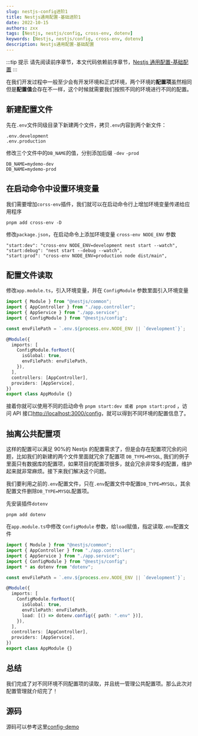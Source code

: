 ```yaml
---
slug: nestjs-config进阶1
title: Nestjs通用配置-基础进阶1
date: 2022-10-15
authors: zxx
tags: [Nestjs, nestjs/config, cross-env, dotenv]
keywords: [Nestjs, nestjs/config, cross-env, dotenv]
description: Nestjs通用配置-基础配置
---
```


:::tip 提示
请先阅读前序章节，本文代码依赖前序章节，[Nestjs 通用配置-基础配置](Nestjs%E9%80%9A%E7%94%A8%E9%85%8D%E7%BD%AE-%E5%9F%BA%E7%A1%80%E9%85%8D%E7%BD%AE.md)
:::

在我们开发过程中一般至少会有开发环境和正式环境，两个环境的**配置项**虽然相同但是**配置值**会存在不一样，这个时候就需要我们按照不同的环境进行不同的配置。

## 新建配置文件

先在`.env`文件同级目录下新建两个文件，拷贝`.env`内容到两个新文件：

```text showLineNumbers
.env.development
.env.production
```

修改三个文件中的`DB_NAME`的值，分别添加后缀 `-dev` `-prod`

```text showLineNumbers
DB_NAME=mydemo-dev
DB_NAME=mydemo-prod
```

## 在启动命令中设置环境变量

我们需要增加`corss-env`插件，我们就可以在启动命令行上增加环境变量传递给应用程序

```text showLineNumbers
pnpm add cross-env -D
```

修改`package.json`，在启动命令上添加环境变量 `cross-env NODE_ENV` 参数

```text showLineNumbers
"start:dev": "cross-env NODE_ENV=development nest start --watch",
"start:debug": "nest start --debug --watch",
"start:prod": "cross-env NODE_ENV=production node dist/main",
```

## 配置文件读取

修改`app.module.ts`，引入环境变量，并在 `ConfigModule` 参数里面引入环境变量

```ts {4,6,12} title='app.module.ts' showLineNumbers
import { Module } from "@nestjs/common";
import { AppController } from "./app.controller";
import { AppService } from "./app.service";
import { ConfigModule } from "@nestjs/config";

const envFilePath = `.env.${process.env.NODE_ENV || `development`}`;

@Module({
  imports: [
    ConfigModule.forRoot({
      isGlobal: true,
      envFilePath: envFilePath,
    }),
  ],
  controllers: [AppController],
  providers: [AppService],
})
export class AppModule {}
```

接着你就可以使用不同的启动命令 `pnpm start:dev 或者 pnpm start:prod` ，访问 API 接口[http://localhost:3000/config](http://localhost:3000/config)，就可以得到不同环境的配置信息了。

## 抽离公共配置项

这样的配置可以满足 90%的 Nestjs 的配置需求了，但是会存在配置项冗余的问题，比如我们的新建的两个文件里面就冗余了配置项 `DB_TYPE=MYSQL`, 我们的例子里面只有数据库的配置项，如果项目的配置项很多，就会冗余非常多的配置，维护起来就非常麻烦。接下来我们解决这个问题。

我们要利用之前的`.env`配置文件，只在`.env`配置文件中配置`DB_TYPE=MYSQL`，其余配置文件删除`DB_TYPE=MYSQL`配置项。

先安装插件`dotenv`

```text
pnpm add dotenv
```

在`app.module.ts`中修改 `ConfigModule` 参数，给`load`赋值，指定读取`.env`配置文件

```ts {5,14} title='app.module.ts' showLineNumbers
import { Module } from "@nestjs/common";
import { AppController } from "./app.controller";
import { AppService } from "./app.service";
import { ConfigModule } from "@nestjs/config";
import * as dotenv from "dotenv";

const envFilePath = `.env.${process.env.NODE_ENV || `development`}`;

@Module({
  imports: [
    ConfigModule.forRoot({
      isGlobal: true,
      envFilePath: envFilePath,
      load: [() => dotenv.config({ path: ".env" })],
    }),
  ],
  controllers: [AppController],
  providers: [AppService],
})
export class AppModule {}
```

## 总结

我们完成了对不同环境不同配置项的读取，并且统一管理公共配置项。那么此次对配置管理就介绍完了！

## 源码

源码可以参考这里[config-demo](https://github.com/janzhou123/config-demo)
